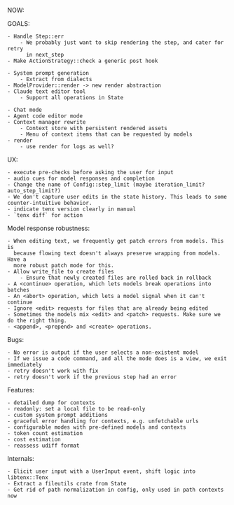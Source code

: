 
NOW:


GOALS:
    
    - Handle Step::err
        - We probably just want to skip rendering the step, and cater for retry
          in next_step
    - Make ActionStrategy::check a generic post hook

    - System prompt generation
        - Extract from dialects
    - ModelProvider::render -> new render abstraction
    - Claude text editor tool
        - Support all operations in State

    - Chat mode
    - Agent code editor mode
    - Context manager rewrite
        - Context store with persistent rendered assets
        - Menu of context items that can be requested by models
    - render
        - use render for logs as well?

UX:

    - execute pre-checks before asking the user for input
    - audio cues for model responses and completion
    - Change the name of Config::step_limit (maybe iteration_limit? auto_step_limit?)
    - We don't capture user edits in the state history. This leads to some counter-intuitive behavior.
    - indicate tenx version clearly in manual
    - `tenx diff` for action

    
Model response robustness:
    
    - When editing text, we frequently get patch errors from models. This is
      because flowing text doesn't always preserve wrapping from models. Have a
      more robust patch mode for this.
    - Allow write_file to create files
        - Ensure that newly created files are rolled back in rollback
    - A <continue> operation, which lets models break operations into batches
    - An <abort> operation, which lets a model signal when it can't continue
    - Ignore <edit> requests for files that are already being edited
    - Sometimes the models mix <edit> and <patch> requests. Make sure we do the right thing.
    - <append>, <prepend> and <create> operations.

Bugs:
    
    - No error is output if the user selects a non-existent model
    - If we issue a code command, and all the mode does is a view, we exit immediately
    - retry doesn't work with fix
    - retry doesn't work if the previous step had an error

Features:
    
    - detailed dump for contexts
    - readonly: set a local file to be read-only
    - custom system prompt additions
    - graceful error handling for contexts, e.g. unfetchable urls
    - configurable modes with pre-defined models and contexts
    - token count estimation
    - cost estimation
    - reassess udiff format

Internals:

    - Elicit user input with a UserInput event, shift logic into libtenx::Tenx
    - Extract a fileutils crate from State
    - Get rid of path normalization in config, only used in path contexts now
